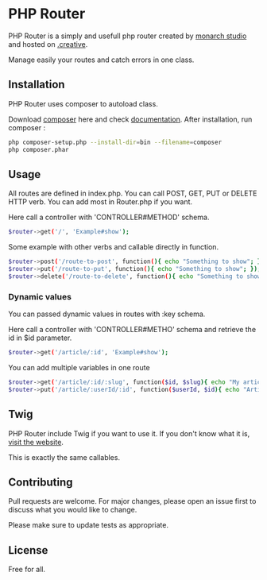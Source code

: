 # PHP Router
PHP Router is a simply and usefull php router created by [monarch studio](https://www.monarchstudio.fr) and hosted on [.creative](https://creative.monarchstudio.fr).

Manage easily your routes and catch errors in one class.

## Installation

PHP Router uses composer to autoload class.

Download [composer](https://getcomposer.org/download/) here and check [documentation](https://getcomposer.org/doc/). After installation, run composer :

```bash
php composer-setup.php --install-dir=bin --filename=composer
php composer.phar
```

## Usage

All routes are defined in index.php. You can call POST, GET, PUT or DELETE HTTP verb. You can add most in Router.php if you want.

Here call a controller with 'CONTROLLER#METHOD' schema.
```bash
$router->get('/', 'Example#show');
```
Some example with other verbs and callable directly in function.
```bash
$router->post('/route-to-post', function(){ echo "Something to show"; });
$router->put('/route-to-put', function(){ echo "Something to show"; });
$router->delete('/route-to-delete', function(){ echo "Something to show"; });
```

### Dynamic values
You can passed dynamic values in routes with :key schema.

Here call a controller with 'CONTROLLER#METHO' schema and retrieve the id in $id parameter.
```bash
$router->get('/article/:id', 'Example#show');
```

You can add multiple variables in one route
```bash
$router->get('/article/:id/:slug', function($id, $slug){ echo "My article " . $slug; });
$router->put('/article/:userId/:id', function($userId, $id){ echo "Article updated !"; });
```

## Twig

PHP Router include Twig if you want to use it. If you don't know what it is, [visit the website](https://twig.symfony.com/).

This is exactly the same callables.

## Contributing
Pull requests are welcome. For major changes, please open an issue first to discuss what you would like to change.

Please make sure to update tests as appropriate.

## License
Free for all.